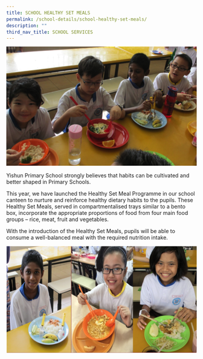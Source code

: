 ```yaml
---
title: SCHOOL HEALTHY SET MEALS
permalink: /school-details/school-healthy-set-meals/
description: ""
third_nav_title: SCHOOL SERVICES
---
```


![](/images/School%20Details/SCH_HSM_1.png)

Yishun Primary School strongly believes that habits can be cultivated and better shaped in Primary Schools.  
  
This year, we have launched the Healthy Set Meal Programme in our school canteen to nurture and reinforce healthy dietary habits to the pupils. These Healthy Set Meals, served in compartmentalised trays similar to a bento box, incorporate the appropriate proportions of food from four main food groups – rice, meat, fruit and vegetables.  
  
With the introduction of the Healthy Set Meals, pupils will be able to consume a well-balanced meal with the required nutrition intake.

![](/images/School%20Details/SCH_HSM_2.png)